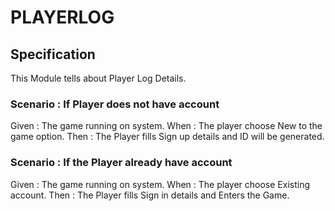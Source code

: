 # PLAYERLOG

## Specification

This Module tells about Player Log Details.

### Scenario : If Player does not have account

Given : The game running on system.
When : The player choose New to the game option.
Then : The Player fills Sign up details and ID will be generated.

### Scenario : If the Player already have account

Given : The game running on system.
When : The player choose Existing account.
Then : The Player fills Sign in details and Enters the Game.
